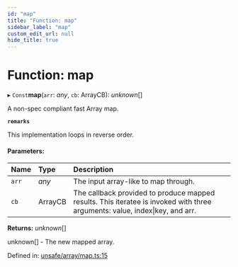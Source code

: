 ```yaml
---
id: "map"
title: "Function: map"
sidebar_label: "map"
custom_edit_url: null
hide_title: true
---
```


# Function: map

▸ `Const`**map**(`arr`: *any*, `cb`: ArrayCB): *unknown*[]

A non-spec compliant fast Array map.

**`remarks`** 

This implementation loops in reverse order.

#### Parameters:

Name | Type | Description |
:------ | :------ | :------ |
`arr` | *any* | The input array-like to map through.   |
`cb` | ArrayCB | The callback provided to produce mapped results. This iteratee is invoked with three arguments: value, index\|key, and arr.    |

**Returns:** *unknown*[]

unknown[] - The new mapped array.

Defined in: [unsafe/array/map.ts:15](https://github.com/kaihodev/hikidashi/blob/ef3ca16/src/unsafe/array/map.ts#L15)
